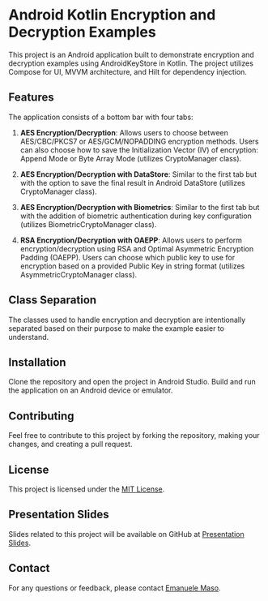 # Android Kotlin Encryption and Decryption Examples

This project is an Android application built to demonstrate encryption and decryption examples using AndroidKeyStore in Kotlin. The project utilizes Compose for UI, MVVM architecture, and Hilt for dependency injection.

## Features

The application consists of a bottom bar with four tabs:

1. **AES Encryption/Decryption**: Allows users to choose between AES/CBC/PKCS7 or AES/GCM/NOPADDING encryption methods. Users can also choose how to save the Initialization Vector (IV) of encryption: Append Mode or Byte Array Mode (utilizes CryptoManager class).

2. **AES Encryption/Decryption with DataStore**: Similar to the first tab but with the option to save the final result in Android DataStore (utilizes CryptoManager class).

3. **AES Encryption/Decryption with Biometrics**: Similar to the first tab but with the addition of biometric authentication during key configuration (utilizes BiometricCryptoManager class).

4. **RSA Encryption/Decryption with OAEPP**: Allows users to perform encryption/decryption using RSA and Optimal Asymmetric Encryption Padding (OAEPP). Users can choose which public key to use for encryption based on a provided Public Key in string format (utilizes AsymmetricCryptoManager class).

## Class Separation

The classes used to handle encryption and decryption are intentionally separated based on their purpose to make the example easier to understand.

## Installation

Clone the repository and open the project in Android Studio. Build and run the application on an Android device or emulator.

## Contributing

Feel free to contribute to this project by forking the repository, making your changes, and creating a pull request.

## License

This project is licensed under the [MIT License](https://github.com/clarkstoro/encryptionexample/blob/main/LICENSE).

## Presentation Slides

Slides related to this project will be available on GitHub at [Presentation Slides](https://github.com/ClarkStoro/AndroidEncryptionExamples/tree/main/slides).

## Contact

For any questions or feedback, please contact [Emanuele Maso](https://github.com/clarkstoro).
